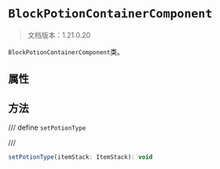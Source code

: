 # `BlockPotionContainerComponent`

> 文档版本：1.21.0.20

`BlockPotionContainerComponent`类。

## 属性

## 方法

/// define
`setPotionType`


///

```js
setPotionType(itemStack: ItemStack): void
```

